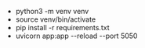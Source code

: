 - python3 -m venv venv
- source venv/bin/activate
- pip install -r requirements.txt
- uvicorn app:app --reload --port 5050